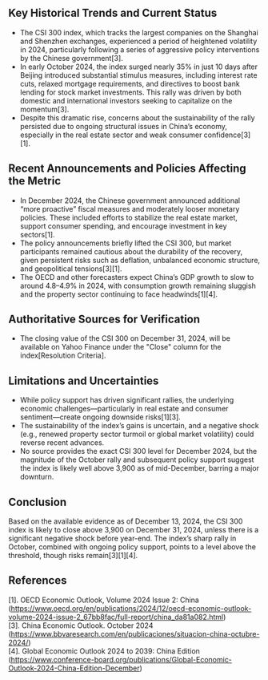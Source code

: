 ## Key Historical Trends and Current Status

- The CSI 300 index, which tracks the largest companies on the Shanghai and Shenzhen exchanges, experienced a period of heightened volatility in 2024, particularly following a series of aggressive policy interventions by the Chinese government[3].
- In early October 2024, the index surged nearly 35% in just 10 days after Beijing introduced substantial stimulus measures, including interest rate cuts, relaxed mortgage requirements, and directives to boost bank lending for stock market investments. This rally was driven by both domestic and international investors seeking to capitalize on the momentum[3].
- Despite this dramatic rise, concerns about the sustainability of the rally persisted due to ongoing structural issues in China’s economy, especially in the real estate sector and weak consumer confidence[3][1].

## Recent Announcements and Policies Affecting the Metric

- In December 2024, the Chinese government announced additional “more proactive” fiscal measures and moderately looser monetary policies. These included efforts to stabilize the real estate market, support consumer spending, and encourage investment in key sectors[1].
- The policy announcements briefly lifted the CSI 300, but market participants remained cautious about the durability of the recovery, given persistent risks such as deflation, unbalanced economic structure, and geopolitical tensions[3][1].
- The OECD and other forecasters expect China’s GDP growth to slow to around 4.8–4.9% in 2024, with consumption growth remaining sluggish and the property sector continuing to face headwinds[1][4].

## Authoritative Sources for Verification

- The closing value of the CSI 300 on December 31, 2024, will be available on Yahoo Finance under the "Close" column for the index[Resolution Criteria].

## Limitations and Uncertainties

- While policy support has driven significant rallies, the underlying economic challenges—particularly in real estate and consumer sentiment—create ongoing downside risks[1][3].
- The sustainability of the index’s gains is uncertain, and a negative shock (e.g., renewed property sector turmoil or global market volatility) could reverse recent advances.
- No source provides the exact CSI 300 level for December 2024, but the magnitude of the October rally and subsequent policy support suggest the index is likely well above 3,900 as of mid-December, barring a major downturn.

## Conclusion

Based on the available evidence as of December 13, 2024, the CSI 300 index is likely to close above 3,900 on December 31, 2024, unless there is a significant negative shock before year-end. The index’s sharp rally in October, combined with ongoing policy support, points to a level above the threshold, though risks remain[3][1][4].

## References

[1]. OECD Economic Outlook, Volume 2024 Issue 2: China (https://www.oecd.org/en/publications/2024/12/oecd-economic-outlook-volume-2024-issue-2_67bb8fac/full-report/china_da81a082.html)  
[3]. China Economic Outlook. October 2024 (https://www.bbvaresearch.com/en/publicaciones/situacion-china-octubre-2024/)  
[4]. Global Economic Outlook 2024 to 2039: China Edition (https://www.conference-board.org/publications/Global-Economic-Outlook-2024-China-Edition-December)